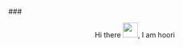 ###<div align="center">
Hi there <img src="https://raw.githubusercontent.com/MartinHeinz/MartinHeinz/master/wave.gif" width=30px, height=30px />, I am hoori
</div>
<!--
**hooridahesh/hooridahesh** is a ✨ _special_ ✨ repository because its `README.md` (this file) appears on your GitHub profile.

Here are some ideas to get you started:

- 🔭 I’m currently working on ...
- 🌱 I’m currently learning ...
- 👯 I’m looking to collaborate on ...
- 🤔 I’m looking for help with ...
- 💬 Ask me about ...
- 📫 How to reach me: ...
- 😄 Pronouns: ...
- ⚡ Fun fact: ...
-->
